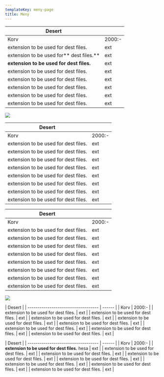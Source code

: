 ```yaml
---
templateKey: meny-page
title: Meny
---
```

| Desert                                     |        |
| ------------------------------------------ | ------ |
| Korv                                       | 2000:- |
| extension to be used for dest files.       | ext    |
| extension to be used for** dest files.**   | ext    |
| **extension to be used for dest files.**   | ext    |
| extension to be used for dest files.       | ext    |
| extension to be used for dest files.       | ext    |
| extension to be used for dest files.       | ext    |
| extension to be used for dest files.       | ext    |
| extension to be used for dest files.       | ext    |

![](/img/received_774925762861507.jpeg)

| Desert                               |        |
| ------------------------------------ | ------ |
| Korv                                 | 2000:- |
| extension to be used for dest files. | ext    |
| extension to be used for dest files. | ext    |
| extension to be used for dest files. | ext    |
| extension to be used for dest files. | ext    |
| extension to be used for dest files. | ext    |
| extension to be used for dest files. | ext    |
| extension to be used for dest files. | ext    |
| extension to be used for dest files. | ext    |

| Desert                               |        |
| ------------------------------------ | ------ |
| Korv                                 | 2000:- |
| extension to be used for dest files. | ext    |
| extension to be used for dest files. | ext    |
| extension to be used for dest files. | ext    |
| extension to be used for dest files. | ext    |
| extension to be used for dest files. | ext    |
| extension to be used for dest files. | ext    |
| extension to be used for dest files. | ext    |
| extension to be used for dest files. | ext    |

![](/img/received_774925762861507.jpeg)

| Desert                        |
| ------------------------------------ | ------ |
| Korv                                 | 2000:- |
| extension to be used for dest files. | ext    |
| extension to be used for dest files. | ext    |
| extension to be used for dest files. | ext    |
| extension to be used for dest files. | ext    |
| extension to be used for dest files. | ext    |
| extension to be used for dest files. | ext    |
| extension to be used for dest files. | ext    |
| extension to be used for dest files. | ext    |

| Desert                        |
| ------------------------------------ | ------ |
| Korv                                 | 2000:- |
| **extension to be used for dest files.** hesa | ext    |
| extension to be used for dest files. | ext    |
| extension to be used for dest files. | ext    |
| extension to be used for dest files. | ext    |
| extension to be used for dest files. | ext    |
| extension to be used for dest files. | ext    |
| extension to be used for dest files. | ext    |
| extension to be used for dest files. | ext    |
